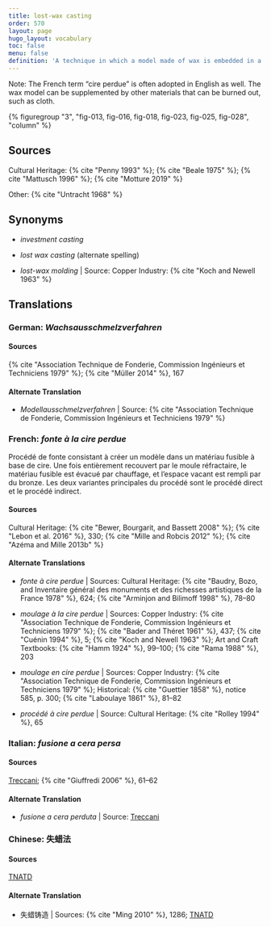 ```yaml
---
title: lost-wax casting
order: 570
layout: page
hugo_layout: vocabulary
toc: false
menu: false
definition: 'A technique in which a model made of wax is embedded in a {% def "refractory mold" %} that is heated, thereby melting out the wax and creating a void to be filled with molten metal. Two primary variations of the technique are referred to as “direct” or “indirect” lost-wax casting, depending on whether the original model is the one sacrificed in the process. See [GI§2](#GI§2).'
---
```


<div class="backmatter">
Note: The French term “cire perdue” is often adopted in English as well. The wax model can be supplemented by other materials that can be burned out, such as cloth.
</div>

{% figuregroup "3", "fig-013, fig-016, fig-018, fig-023, fig-025, fig-028", "column" %}

## Sources

Cultural Heritage: {% cite "Penny 1993" %}; {% cite "Beale 1975" %}; {% cite "Mattusch 1996" %}; {% cite "Motture 2019" %}

Other: {% cite "Untracht 1968" %}

## Synonyms

- *investment casting*

- *lost wax casting* (alternate spelling)

- *lost-wax molding* | Source: Copper Industry: {% cite "Koch and Newell 1963" %}

## Translations

<div class="accordion">

### **German**: *Wachsausschmelzverfahren*

#### Sources

{% cite "Association Technique de Fonderie, Commission Ingénieurs et Techniciens 1979" %}; {% cite "Müller 2014" %}, 167

#### Alternate Translation

- *Modellausschmelzverfahren* | Source: {% cite "Association Technique de Fonderie, Commission Ingénieurs et Techniciens 1979" %}

### **French**: *fonte à la cire perdue*

Procédé de fonte consistant à créer un modèle dans un matériau fusible à base de cire. Une fois entièrement recouvert par le moule réfractaire, le matériau fusible est évacué par chauffage, et l’espace vacant est rempli par du bronze. Les deux variantes principales du procédé sont le procédé direct et le procédé indirect.

#### Sources

Cultural Heritage: {% cite "Bewer, Bourgarit, and Bassett 2008" %}; {% cite "Lebon et al. 2016" %}, 330; {% cite "Mille and Robcis 2012" %}; {% cite "Azéma and Mille 2013b" %}

#### Alternate Translations

- *fonte à cire perdue* | Sources: Cultural Heritage: {% cite "Baudry, Bozo, and Inventaire général des monuments et des richesses artistiques de la France 1978" %}, 624; {% cite "Arminjon and Bilimoff 1998" %}, 78–80

- *moulage à la cire perdue* | Sources: Copper Industry: {% cite "Association Technique de Fonderie, Commission Ingénieurs et Techniciens 1979" %}; {% cite "Bader and Théret 1961" %}, 437; {% cite "Cuénin 1994" %}, 5; {% cite "Koch and Newell 1963" %}; Art and Craft Textbooks: {% cite "Hamm 1924" %}, 99–100; {% cite "Rama 1988" %}, 203

- *moulage en cire perdue* | Sources: Copper Industry: {% cite "Association Technique de Fonderie, Commission Ingénieurs et Techniciens 1979" %}; Historical: {% cite "Guettier 1858" %}, notice 585, p. 300; {% cite "Laboulaye 1861" %}, 81–82

- *procédé à cire perdue* | Source: Cultural Heritage: {% cite "Rolley 1994" %}, 65

### **Italian**: *fusione a cera persa*

#### Sources

[Treccani](http://www.treccani.it/vocabolario/cera1/); {% cite "Giuffredi 2006" %}, 61–62

#### Alternate Translation

- *fusione a cera perduta* | Source: [Treccani](http://www.treccani.it/vocabolario/cera1/)

### **Chinese**: 失蜡法

#### Sources

[TNATD](https://terms.naer.edu.tw/detail/3610078/?index=4)

#### Alternate Translation

- 失蜡铸造 | Sources: {% cite "Ming 2010" %}, 1286; [TNATD](https://terms.naer.edu.tw/detail/3610078/?index=4)

</div>